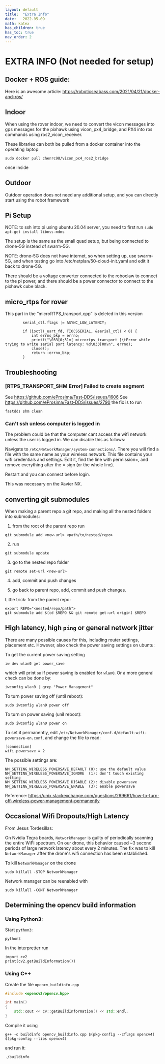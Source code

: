 ```yaml
---
layout: default
title:  "Extra Info"
date:   2022-05-09
math: katex
has_children: true
has_toc: true
nav_order: 2
---
```

# EXTRA INFO (Not needed for setup)

## Docker + ROS guide:
Here is an awesome article:
	https://roboticseabass.com/2021/04/21/docker-and-ros/

## Indoor
When using the rover indoor, we need to convert the vicon messages into gps messages for the pixhawk using vicon_px4_bridge, and PX4 into ros commands using ros2_vicon_receiver. 

These libraries can both be pulled from a docker container into the operating laptop
```
sudo docker pull chenrc98/vicon_px4_ros2_bridge
```
once inside 


## Outdoor
Outdoor operation does not need any additional setup, and you can directly start using the robot framework

## Pi Setup

NOTE: to ssh into pi using ubuntu 20.04 server, you need to first run ```sudo apt-get install libnss-mdns```

The setup is the same as the small quad setup, but being connected to drone-5G instead of swarm-5G. 

NOTE: drone-5G does not have internet, so when setting up, use swarm-5G, and when testing go into /etc/netplan/50-cloud-init.yaml and edit it back to drone-5G. 

There should be a voltage converter connected to the roboclaw to connect to the pi power, and there should be a power connector to connect to the pixhawk cube black.

## micro_rtps for rover
This part in the “microRTPS_transport.cpp” is deleted in this version
```
        serial_ctl.flags |= ASYNC_LOW_LATENCY;

		if (ioctl(_uart_fd, TIOCSSERIAL, &serial_ctl) < 0) {
			int errno_bkp = errno;
			printf("\033[0;31m[ micrortps_transport ]\tError while trying to write serial port latency: %d\033[0m\n", errno);
			close();
			return -errno_bkp;
		}
```

## Troubleshooting

### [RTPS_TRANSPORT_SHM Error] Failed to create segment
See https://github.com/eProsima/Fast-DDS/issues/1606
See https://github.com/eProsima/Fast-DDS/issues/2790
the fix is to run
```
fastdds shm clean
```

### Can't ssh unless computer is logged in
The problem could be that the computer cant access the wifi network unless the user is logged in. We can disable this as follows:

Navigate to `/etc/NetworkManager/system-connections/`. There you will find a file with the same name as your wireless network. This file contains your wifi credentials and settings. Edit it, find the line with permission=, and remove everything after the = sign (or the whole line).

Restart and you can connect before login.

This was necessary on the Xavier NX. 

## converting git submodules
When making a parent repo a git repo, and making all the nested folders into submodules:
1) from the root of the parent repo run
```
git submodule add <new-url> <path/to/nested/repo>
```

2) run 
```
git submodule update
```

3) go to the nested repo folder
```
git remote set-url <new-url>
```

4) add, commit and push changes

5) go back to parent repo, add, commit and push changes. 


Little trick:
from the parent repo:
```
export REPO="<nested/repo/path">
git submodule add $(cd $REPO && git remote get-url origin) $REPO
```

## High latency, high `ping` or general network jitter
There are many possible causes for this, including router settings, placement etc. 
However, also check the power saving settings on ubuntu:

To get the current power saving setting
```
iw dev wlan0 get power_save
```
which will print `on` if power saving is enabled for `wlan0`. Or a more general check can be done by:
```
iwconfig wlan0 | grep "Power Management"
```

To turn power saving off (until reboot):
```
sudo iwconfig wlan0 power off
```
To turn on power saving (unil reboot):
```
sudo iwconfig wlan0 power on
```

To set it permanently, edit `/etc/NetworkManager/conf.d/default-wifi-powersave-on.conf`, and change the file to read:
```
[connection]
wifi.powersave = 2
```

The possible settings are:
```
NM_SETTING_WIRELESS_POWERSAVE_DEFAULT (0): use the default value
NM_SETTING_WIRELESS_POWERSAVE_IGNORE  (1): don't touch existing setting
NM_SETTING_WIRELESS_POWERSAVE_DISABLE (2): disable powersave
NM_SETTING_WIRELESS_POWERSAVE_ENABLE  (3): enable powersave
```

Reference: https://unix.stackexchange.com/questions/269661/how-to-turn-off-wireless-power-management-permanently

## Occasional Wifi Dropouts/High Latency

From Jesus Tordesillas:

On Nvidia Tegra boards, `NetworkManager` is guilty of periodically scanning the entire WiFi spectrum. On our drone, this behavior caused ~3 second periods of large network latency about every 2 minutes. The fix was to kill `NetworkManager` after the drone's wifi connection has been established.

To kill `NetworkManager` on the drone
```
sudo killall -STOP NetworkManager
```

Network manager can be reenabled with
```
sudo killall -CONT NetworkManager
```

## Determining the opencv build information

### Using Python3:
Start `python3`:
```
python3
```
In the interpretter run
```
import cv2
print(cv2.getBuildInformation())
```

### Using C++

Create the file `opencv_buildinfo.cpp`
```cpp
#include <opencv2/opencv.hpp>

int main()
{
	std::cout << cv::getBuildInformation() << std::endl;
}
```

Compile it using 
```
g++ -o buildinfo opencv_buildinfo.cpp $(pkg-config --cflags opencv4) $(pkg-config --libs opencv4)
```
and run it:
```
./buildinfo
```
